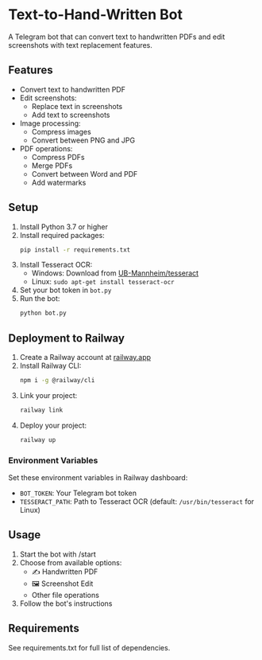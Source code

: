 # Text-to-Hand-Written Bot

A Telegram bot that can convert text to handwritten PDFs and edit screenshots with text replacement features.

## Features

- Convert text to handwritten PDF
- Edit screenshots:
  - Replace text in screenshots
  - Add text to screenshots
- Image processing:
  - Compress images
  - Convert between PNG and JPG
- PDF operations:
  - Compress PDFs
  - Merge PDFs
  - Convert between Word and PDF
  - Add watermarks

## Setup

1. Install Python 3.7 or higher
2. Install required packages:
   ```bash
   pip install -r requirements.txt
   ```
3. Install Tesseract OCR:
   - Windows: Download from [UB-Mannheim/tesseract](https://github.com/UB-Mannheim/tesseract/wiki)
   - Linux: `sudo apt-get install tesseract-ocr`
4. Set your bot token in `bot.py`
5. Run the bot:
   ```bash
   python bot.py
   ```

## Deployment to Railway

1. Create a Railway account at [railway.app](https://railway.app)
2. Install Railway CLI:
   ```bash
   npm i -g @railway/cli
   ```
3. Link your project:
   ```bash
   railway link
   ```
4. Deploy your project:
   ```bash
   railway up
   ```

### Environment Variables

Set these environment variables in Railway dashboard:
- `BOT_TOKEN`: Your Telegram bot token
- `TESSERACT_PATH`: Path to Tesseract OCR (default: `/usr/bin/tesseract` for Linux)

## Usage

1. Start the bot with /start
2. Choose from available options:
   - ✍️ Handwritten PDF
   - 🖼️ Screenshot Edit
   - Other file operations
3. Follow the bot's instructions

## Requirements

See requirements.txt for full list of dependencies. 